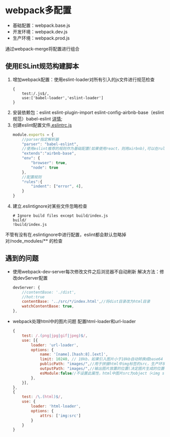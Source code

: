 # webpack多配置
- 基础配置：webpack.base.js
- 开发环境：webpack.dev.js
- 生产环境：webpack.prod.js

通过webpack-merge将配置进行组合

## 使用ESLint规范构建脚本
1. 增加webpack配置：使用eslint-loader对所有引入的js文件进行规范检查
    ```
    {
        test:/.js$/,
        use:['babel-loader','eslint-loader']
    }
    ```
2. 安装依赖包：eslint eslint-plugin-import eslint-config-airbnb-base（eslint规范）babel-eslint [详情](https://github.com/airbnb/javascript/tree/master/packages/eslint-config-airbnb-base);
3. 创建eslint配置文件[.eslintrc.js](https://cn.eslint.org/docs/rules/)
    ```js
    module.exports = {
        //parser指定解析器
        "parser": "babel-eslint",
        //使用eslint推荐的规则作为基础配置(如果使用react，则用airbnb),可以在rules中覆盖
        "extends":"airbnb-base",
        "env": {
            "browser": true,
            "node": true
        },
        //配置规则
        "rules":{
            "indent": ["error", 4],
        }
    }
    ```
4. 建立.eslintignore对某些文件忽略检查
    ```
    # Ignore build files except build/index.js
    build/
    !build/index.js
    ```
不管有没有在.eslintignore中进行配置，eslint都会默认忽略掉对/node_modules/** 的检查

## 遇到的问题
- 使用webpack-dev-server每次修改文件之后浏览器不自动刷新
    解决方法：修改devServer配置
    ```js
    devServer: {
        //contentBase: './dist',
        //hot:true
        contentBase: '../src/*/index.html',//将dist目录改为html目录
        watchContentBase: true,
    },
    ```
- webpack处理html中的图片问题
    配置html-loader和url-loader
    ```js
    {
        test: /.(png|jpg|gif|jpeg)$/,
        use: [{
            loader: 'url-loader',
            options: {
                name: '[name].[hash:8].[ext]',
                limit: 10240, // 10kb，如果引入图片小于10kb自动转换成base64
                publicPath: "images/",//用于拼接html中img标签的src，生产环境可以根据后端路径改publicPath
                outputPath: "images/",//输出图片放置的位置(决定图片生成的位置——在dist下的images文件夹)
                esModule:false//不设置此属性，html中图片src为object（<img src="[object Module]" alt="">）
            },
        }],
    },
    {
        test: /\.(html)$/,
        use: {
            loader: 'html-loader',
            options: {
                attrs: ['img:src']
            }
        }
    }
    ```



